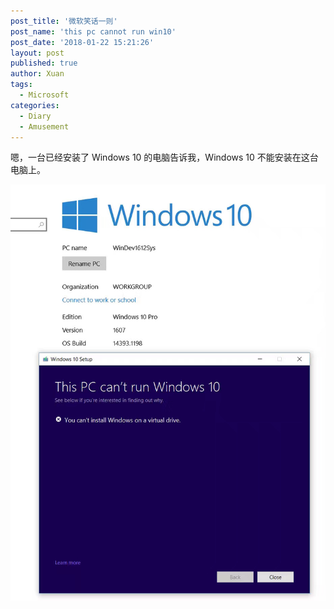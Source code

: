 ```yaml
---
post_title: '微软笑话一则'
post_name: 'this pc cannot run win10'
post_date: '2018-01-22 15:21:26'
layout: post
published: true
author: Xuan
tags: 
  - Microsoft
categories:
  - Diary
  - Amusement
---
```


嗯，一台已经安装了 Windows 10 的电脑告诉我，Windows 10 不能安装在这台电脑上。

![](../images/cant-windows10.jpg)
